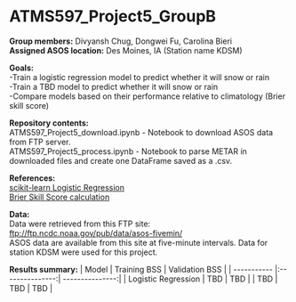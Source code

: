 # ATMS597_Project5_GroupB 
<b>Group members:</b> Divyansh Chug, Dongwei Fu, Carolina Bieri <br>
<b>Assigned ASOS location:</b> Des Moines, IA (Station name KDSM) <br>

<b>Goals:</b> <br>
-Train a logistic regression model to predict whether it will snow or rain <br>
-Train a TBD model to predict whether it will snow or rain <br>
-Compare models based on their performance relative to climatology (Brier skill score) <br>

<b>Repository contents:</b><br>
ATMS597_Project5_download.ipynb - Notebook to download ASOS data from FTP server. <br>
ATMS597_Project5_process.ipynb - Notebook to parse METAR in downloaded files and create one DataFrame saved as a .csv. <br>

<b>References:</b></br>
[scikit-learn Logistic Regression](https://scikit-learn.org/stable/modules/generated/sklearn.linear_model.LogisticRegression.html) <br>
[Brier Skill Score calculation](https://www.statisticshowto.com/brier-score/)

<b>Data:</b><br>
Data were retrieved from this FTP site: ftp://ftp.ncdc.noaa.gov/pub/data/asos-fivemin/ <br>
ASOS data are available from this site at five-minute intervals. Data for station KDSM were used for this project. <br>

<b>Results summary:</b>
| Model       | Training BSS    | Validation BSS  |
| ----------- |:---------------:| ---------------:|
| Logistic Regression | TBD | TBD |
| TBD | TBD | TBD |

